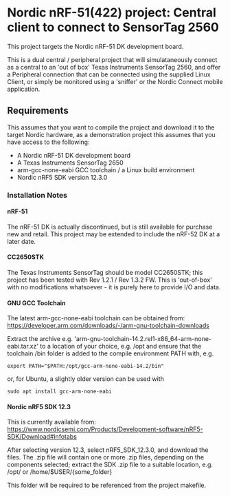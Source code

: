 # Nordic nRF-51(422) project: Central client to connect to SensorTag 2560

This project targets the Nordic nRF-51 DK development board. 

This is a dual central / peripheral project that will simulataneously connect as a central to an 
'out of box' Texas Instruments SensorTag 2560, and offer a Peripheral connection that can be
connected using the supplied Linux Client, or simply be monitored using a 'sniffer' or the Nordic
Connect mobile application.

## Requirements

This assumes that you want to compile the project and download it to the target Nordic hardware,
as a demonstration project this assumes that you have access to the following:

  - A Nordic nRF-51 DK development board
  - A Texas Instruments SensorTag 2650
  - arm-gcc-none-eabi GCC toolchain / a Linux build environment
  - Nordic nRF5 SDK version 12.3.0

### Installation Notes

#### nRF-51
The nRF-51 DK is actually discontinued, but is still available for purchase new and retail. This
project may be extended to include the nRF-52 DK at a later date.

#### CC2650STK
The Texas Instruments SensorTag should be model CC2650STK; this project has been tested with
Rev 1.2.1 / Rev 1.3.2 FW. This is 'out-of-box' with no modifications whatsoever - it is purely
here to provide I/O and data.

#### GNU GCC Toolchain
The latest arm-gcc-none-eabi toolchain can be obtained from: 
    https://developer.arm.com/downloads/-/arm-gnu-toolchain-downloads

Extract the archive e.g. 'arm-gnu-toolchain-14.2.rel1-x86_64-arm-none-eabi.tar.xz'
to a location of your choice, e.g. /opt and ensure that the toolchain /bin folder is added to
the compile environment PATH with, e.g.

`export PATH="$PATH:/opt/gcc-arm-none-eabi-14.2/bin"`

or, for Ubuntu, a slightly older version can be used with

`sudo apt install gcc-arm-none-eabi`

#### Nordic nRF5 SDK 12.3

This is currently available from:
    https://www.nordicsemi.com/Products/Development-software/nRF5-SDK/Download#infotabs

After selecting version 12.3, select nRF5_SDK_12.3.0, and download the files. The .zip file will
contain one or more .zip files, depending on the components selected; extract the SDK .zip file
to a suitable location, e.g. /opt/ or /home/$USER/{some_folder}

This folder will be required to be referenced from the project makefile.















